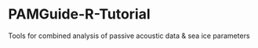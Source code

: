 # PAMGuide-R-Tutorial
Tools for combined analysis of passive acoustic data &amp; sea ice parameters
